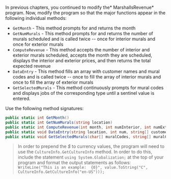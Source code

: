In previous chapters, you continued to modify the* MarshallsRevenue* program. Now, modify the program so that the major functions appear in the following individual methods:
* `GetMonth` - This method prompts for and returns the month
* `GetNumMurals` - This method prompts for and returns the number of murals scheduled and is
called twice -- once for interior murals and once for exterior murals
* `ComputeRevenue` - This method accepts the number of interior and exterior murals scheduled,
accepts the month they are scheduled, displays the interior and exterior prices, and then returns the total expected revenue
* `DataEntry` - This method fills an array with customer names and mural codes and is called
twice -- once to fill the array of interior murals and once to fill the array of exterior
murals
* `GetSelectedMurals` - This method continuously prompts for mural codes and displays jobs of the
corresponding type until a sentinel value is entered.

Use the following method signatures:
```cs
public static int GetMonth()
public static int GetNumMurals(string location)
public static int ComputeRevenue(int month, int numInterior, int numExterior)
public static void DataEntry(string location, int num, string[] customers, char[] muralCodes, string[] muralCodesStrings, char[] codes, int[] counts)
public static void GetSelectedMurals(char[] muralCodes, string[] muralCodesStrings, int numInterior, int numExterior, string[] interiorCustomers, char[] interiorCodes, string[] exteriorCustomers, char[] exteriorCodes)
```

> In order to prepend the *$* to currency values, the program will need to use the `CultureInfo.GetCultureInfo` method. In order to do this, include the statement `using System.Globalization;` at the top of your program and format the output statements as follows: `WriteLine("This is an example:  {0}", value.ToString("C", CultureInfo.GetCultureInfo("en-US")));`
